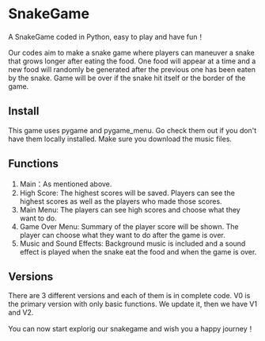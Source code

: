 SnakeGame
=======

A SnakeGame coded in Python, easy to play and have fun！ 

Our codes aim to make a snake game where players can maneuver a snake that grows longer after eating the food. One food will appear at a time and a new food will randomly be generated after the previous one has been eaten by the snake. Game will be over if the snake hit itself or the border of the game. 


Install
--------
This game uses pygame and pygame_menu. Go check them out if you don't have them locally installed.
Make sure you download the music files.


Functions
--------

1. Main：As mentioned above.
2. High Score: The highest scores will be saved. Players can see the highest scores as well as the players who made those scores.
3. Main Menu: The players can see high scores and choose what they want to do.
4. Game Over Menu: Summary of the player score will be shown. The player can choose what they want to do after the game is over.
5. Music and Sound Effects: Background music is included and a sound effect is played when the snake eat the food and when the game is over.


Versions
--------
There are 3 different versions and each of them is in complete code. V0 is the primary version with only basic functions. We update it, then we have V1 and V2.



You can now start explorig our snakegame and wish you a happy journey！
